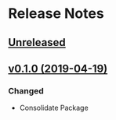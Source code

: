 # Release Notes

## [Unreleased](https://github.com/ixocreate/filesystem-package/compare/0.1.0...develop)

## [v0.1.0 (2019-04-19)](https://github.com/ixocreate/filesystem-package/compare/master...v0.1.0)

### Changed
- Consolidate Package
